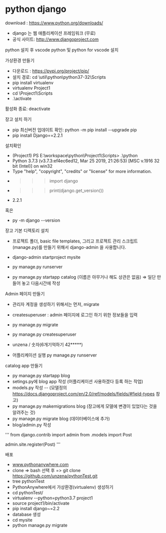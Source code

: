 # python django

download : https://www.python.org/downloads/

- django 는 웹 애플리케이션 프레임워크 (무료)
- 공식 사이트: http://www.djangoproject.com

python 설치 후 vscode python 및  python for vscode 설치

가상환경 만들기
- 다운로드 : https://pypi.org/project/pip/
- 설치 경로: cd \util\python\python37-32\Scripts
- pip install virtualenv
- virtualenv Project1
- cd \Project1\Scripts
- .\activate

활성화 종료: deactivate 

장고 설치 하기 

- pip 최신버전 업데이트 확인: python -m pip install --upgrade pip
- pip install Django==2.2.1


설치확인

- (Project1) PS E:\workspace\python\Project1\Scripts> .\python
- Python 3.7.3 (v3.7.3:ef4ec6ed12, Mar 25 2019, 21:26:53) [MSC v.1916 32 bit (Intel)] on win32
- Type "help", "copyright", "credits" or "license" for more information.
- >>> import django
- >>> print(django.get_version())
- 2.2.1

혹은 

- py -m django --version

장고 기본 디렉토리 설치
- 프로젝트 폴더, basic file templates, 그리고 프로젝트 관리 스크립트 (manage.py)를 만들기 위해서 django-admin 을 사용합니다.
- django-admin startproject mysite
- py manage.py runserver 

- py manage.py startapp catalog (이름은 아무거나 해도 상관은 없음) => 일단 만들어 놓고 다음시간에 작성

Admin 페이지 만들기
- 관리자 계정을 생성하기 위해서는 먼저, migrate
- createsuperuser :  admin 페이지에 로그인 하기 위한 정보들을 입력

- py manage.py migrate
- py manage.py createsuperuser
- unzena / 숫자(6개기억하기 42*****)

- 어플리케이션 실행 py manage.py runserver

catalog app 만들기
- py manage.py startapp blog
- setings.py에 blog app 작성 (어플리케이션 사용하겠다 등록 하는 작업)
- models.py 작성 
  -- (모델정의 https://docs.djangoproject.com/en/2.0/ref/models/fields/#field-types 참고)
- py manage.py makemigrations blog (장고에게 모델에 변경이 있었다는 것을 알려주는 것)
- py manage.py migrate blog (데이터베이스에 추가)
- blog/admin.py 작성

'''
from django.contrib import admin
from .models import Post

admin.site.register(Post)
'''

배포
- www.pythonanywhere.com
- clone => bash 선택 후 =>  git clone https://github.com/unzena/pythonTest.git
- tree pythonTest
- PythonAnywhere에서 가상환경(virtualenv) 생성하기
- cd pythonTest/
- virtualenv --python=python3.7 project1
- source project1/bin/activate
- pip install django~=2.2
- database 생성
- cd mysite
- python manage.py migrate